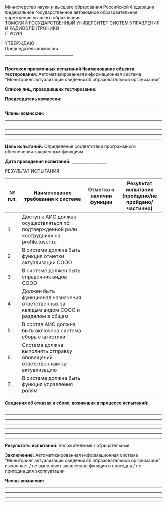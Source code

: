 <span class="center-align"> Министерство науки и высшего образования Российской Федерации <br>
Федеральное государственное автономное образовательное учреждение высшего образования <br>
ТОМСКИЙ ГОСУДАРСТВЕННЫЙ УНИВЕРСИТЕТ СИСТЕМ УПРАВЛЕНИЯ И РАДИОЭЛЕКТРОНИКИ <br>
(ТУСУР) </span>

<span class="right-align"> УТВЕРЖДАЮ <br>
Председатель комиссии <br>
\_\_\_\_\_\_\_\_\_\_\_\_\_\_\_\_\_\_\_\_\_\_\_\_\_\_\_\_\_\_\_\_\_\_ <br>
\_\_\_\_\_\_\_\_\_\_\_\_\_\_\_\_\_\_\_\_\_\_\_\_\_\_\_\_\_\_\_\_\_\_</span>


<span style="font-weight:bold" class="center-align"> Протокол приемочных испытаний</span>
**Наименование объекта тестирования:** Автоматизированная информационная система "Мониторинг актуализации сведений об образовательной организации"

**Список лиц, проводивших тестирование:**

**Председатель комиссии:** 

--- 

**Члены комиссии:**

---
---
---
---
---

**Цель испытаний:** Определение соответствия программного обеспечения заявленным функциям

**Дата проведения испытаний:** \_\_\_\_\_\_\_\_\_\_\_\_\_\_\_\_\_\_

<span class="center-align"> РЕЗУЛЬТАТ ИСПЫТАНИЯ </span>

| № п.п. | Наименование требования к системе                                                         | Отметка о наличии функции | Результат испытания (пройдено/не пройдено/частично) |
| ------ | ----------------------------------------------------------------------------------------- | ------------------------- | --------------------------------------------------- |
| 1      | Доступ к АИС должен осуществляться по подтвержденной роли «сотрудник» на profile.tusur.ru |                           |                                                     |
| 2      | В системе должна быть функция отметки актуализации СООО                                   |                           |                                                     |
| 3      | В системе должен быть справочник видов СООО                                               |                           |                                                     |
| 4      | Должен быть функционал назначения ответственных за каждым видом СООО и разделом в общем   |                           |                                                     |
| 5      | В состав АИС должна быть включена система сбора статистики                                |                           |                                                     |
| 6      | Система должна выполнять отправку оповещений ответственным за актуализацию                |                           |                                                     |
| 7      | В системе должна быть функция управления ролям                                            |                           |                                                     |

**Сведения об отказах и сбоях, возникших в процессе испытаний:**

---
---
---
---
---
---
---

**Результаты испытаний:** положительные / отрицательные

**Заключение:** Автоматизированная информационная система "Мониторинг актуализации сведений об образовательной организации" выполняет / не выполняет заявленные функции и пригодна / не пригодна для эксплуатации

**Члены комиссии:**

---
---
---
---






